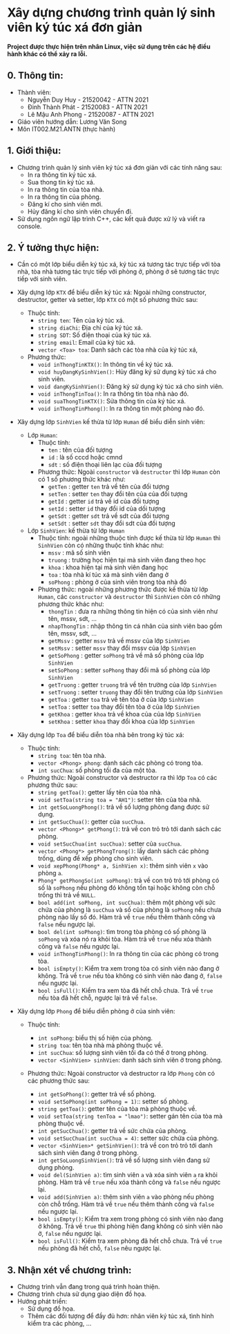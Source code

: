 # Xây dựng chương trình quản lý sinh viên ký túc xá đơn giản

**Project được thực hiện trên nhân Linux, việc sử dụng trên các hệ điều hành khác có thể xảy ra lỗi.**

## 0. Thông tin:
- Thành viên:
    - Nguyễn Duy Huy - 21520042 - ATTN 2021
    - Đinh Thành Phát - 21520083 - ATTN 2021
    - Lê Mậu Anh Phong - 21520087 - ATTN 2021
- Giáo viên hướng dẫn: Lương Văn Song
- Môn IT002.M21.ANTN (thực hành)

## 1. Giới thiệu:
- Chương trình quản lý sinh viên ký túc xá đơn giản với các tính năng sau:
    - In ra thông tin ký túc xá.
    - Sua thong tin ký túc xá.
    - In ra thông tin của tòa nhà.
    - In ra thông tin của phòng.
    - Đăng kí cho sinh viên mới.
    - Hủy đăng kí cho sinh viên chuyển đi.
- Sử dụng ngôn ngữ lập trình C++, các kết quả được xử lý và viết ra console.

## 2. Ý tưởng thực hiện:
- Cần có một lớp biểu diễn ký túc xá, ký túc xá tương tác trực tiếp với tòa nhà, tòa nhà tương tác trực tiếp với phòng ở, phòng ở sẽ tương tác trực tiếp với sinh viên.
- Xây dựng lớp `KTX` để biểu diễn ký túc xá: Ngoài những constructor, destructor, getter và setter, lớp `KTX` có một số phương thức sau:
    - Thuộc tính:
        - `string ten`: Tên của ký túc xá.
        - `string diaChi`: Địa chỉ của ký túc xá.
        - `string SDT`: Số điện thoại của ký túc xá.
        - `string email`: Email của ký túc xá.
        - `vector <Toa> toa`: Danh sách các tòa nhà của ký túc xá,
    - Phương thức:
        - `void inThongTinKTX()`: In thông tin về ký túc xá.
        - `void huyDangKySinhVien()`: Hủy đăng ký sử dụng ký túc xá cho sinh viên.
        - `void dangKySinhVien()`: Đăng ký sử dụng ký túc xá cho sinh viên.
        - `void inThongTinToa()`: In ra thông tin tòa nhà nào đó.
        - `void suaThongTinKTX()`: Sửa thông tin của ký túc xá.
        - `void inThongTinPhong()`: In ra thông tin một phòng nào đó.
- Xây dựng lớp `SinhVien` kế thừa từ lớp `Human` dể biểu diễn sinh viên:
    -   Lớp `Human`:
        -   Thuộc tính:
            -   `ten` : tên của đối tượng
            -   `id` : là số cccd hoặc cmnd
            -   `sdt` : số điện thoại liên lạc của đối tượng
        -   Phương thức: Ngoài `constructor` và `destructor` thì lớp `Human` còn có 1 số phương thức khác như:
            -   `getTen` : getter `ten` trả về tên của đối tượng
            -   `setTen` : setter `ten` thay đổi tên của của đối tượng
            -   `getId` : getter `id` trả về id của đối tượng
            -   `setId` : setter `id` thay đổi id của dối tượng
            -   `getSdt` : getter `sdt` trả về sdt của đối tượng
            -   `setSdt` : setter `sdt` thay đổi sdt của đối tượng
    - Lớp `SinhVien`: kế thừa từ lớp `Human`
        -   Thuộc tính: ngoài những thuộc tính được kế thừa từ lớp `Human` thì `SinhVien` còn có những thuộc tính khác như:
            -   `mssv` : mã số sinh viên
            -   `truong` : trường học hiện tại mà sinh viên đang theo học
            -   `khoa` : khoa hiện tại mà sinh viên đang học
            -   `toa` : tòa nhà kí túc xá mà sinh viên đang ở
            -   `soPhong` : phòng ở của sinh viên trong tòa nhà đó
        -   Phương thức: ngoài những phương thức được kế thừa từ lớp `Human`, các `constructor` và `destructor` thì `SinhVien` còn có những phương thức khác như:
            -   `thongTin` : đưa ra những thông tin hiện có của sinh viên như tên, mssv, sdt, ...
            -   `nhapThongTin` : nhập thông tin cá nhân của sinh viên bao gồm tên, mssv, sdt, ...
            -   `getMssv` : getter `mssv` trả về mssv của lớp `SinhVien`
            -   `setMssv` : setter `mssv` thay đổi mssv của lớp `SinhVien`
            -   `getSoPhong` : getter `soPhong` trả về mã số phòng của lớp `SinhVien`
            -   `setSoPhong` : setter `soPhong` thay đổi mã số phòng của lớp `SinhVien`
            -   `getTruong` : getter `truong` trả về tên trường của lớp `SinhVien`
            -   `setTruong` : setter `truong` thay đổi tên trường của lớp `SinhVien`
            -   `getToa` : getter `toa` trả về tên tòa ở của lớp `SinhVien`
            -   `setToa` : setter `toa` thay đổi tên tòa ở của lớp `SinhVien`
            -   `getKhoa` : getter `khoa` trả về khoa của của lớp `SinhVien`
            -   `setKhoa` : setter `khoa` thay đổi khoa của lớp `SinhVien`
- Xây dựng lớp `Toa` để biểu diễn tòa nhà bên trong ký túc xá:
    - Thuộc tính:
        - `string toa`: tên tòa nhà.
        - `vector <Phong> phong`: danh sách các phòng có trong tòa.
        - `int sucChua`: số phòng tối đa của một tòa.
    - Phương thức: Ngoài constructor và destructor ra thì lớp `Toa` có các phương thức sau:
        - `string getToa()`: getter lấy tên của tòa nhà.
        - `void setToa(string toa = "AH1")`: setter tên của tòa nhà.
        - `int getSoLuongPhong()`: trả về số lượng phòng đang được sử dụng.
        - `int getSucChua()`: getter của `sucChua`.
        - `vector <Phong>* getPhong()`: trả về con trỏ trỏ tới danh sách các phòng.
        - `void setSucChua(int sucChua)`: setter của `sucChua`.
        - `vector <Phong*> getPhongTrong()`: lấy danh sách các phòng trống, dùng để xếp phòng cho sinh viên.
        - `void xepPhong(Phong* a, SinhVien x)`: thêm sinh viên `x` vào phòng `a`.
        - `Phong* getPhongSo(int soPhong)`: trả về con trỏ trỏ tới phòng có số là `soPhong` nếu phòng đó không tồn tại hoặc không còn chỗ trống thì trả về `NULL`.
        - `bool add(int soPhong, int sucChua)`: thêm một phòng với sức chứa của phòng là `sucChua` và số của phòng là `soPhong` nếu chưa phòng nào lấy số đó. Hàm trả về `true` nếu thêm thành công và `false` nếu ngược lại.
        - `bool del(int soPhong)`: tìm trong tòa phòng có số phòng là `soPhong` và xóa nó ra khỏi tòa. Hàm trả về `true` nếu xóa thành công và `false` nếu ngược lại.
        - `void inThongTinPhong()`: In ra thông tin của các phòng có trong tòa.
        - `bool isEmpty()`: Kiểm tra xem trong tòa có sinh viên nào đang ở không. Trả về `true` nếu tòa không có sinh viên nào đang ở, `false` nếu ngược lại.
        - `bool isFull()`: Kiểm tra xem tòa đã hết chỗ chưa. Trả về `true` nếu tòa đã hết chỗ, ngược lại trả về `false`.
        

- Xây dựng lớp `Phong` để biểu diễn phòng ở của sinh viên:
    - Thuộc tính:
        - `int soPhong`: biểu thị số hiện của phòng.
        - `string toa`: tên tòa nhà mà phòng thuộc về.
        - `int sucChua`: số lượng sinh viên tối đa có thể ở trong phòng.
        - `vector <SinhVien> sinhVien`: danh sách sinh viên ở trong phòng.

    - Phương thức: Ngoài constructor và destructor ra lớp `Phong` còn có các phương thức sau:
        - `int getSoPhong()`: getter trả về số phòng.
        - `void setSoPhong(int soPhong = 1)`:: setter số phòng.
        - `string getToa()`: getter tên của tòa mà phòng thuộc về.
        - `void setToa(string tenToa = "lmao")`: setter gán tên của tòa mà phòng thuộc về.
        - `int getSucChua()`: getter trả về sức chứa của phòng.
        - `void setSucChua(int sucChua = 4)`: setter sức chứa của phòng.
        - `vector <SinhVien>* getSinhVien()`: trả về con trỏ trỏ tới danh sách sinh viên đang ở trong phòng.
        - `int getSoLuongSinhVien()`: trả về số lượng sinh viên đang sử dụng phòng.
        - `void del(SinhVien a)`: tìm sinh viên `a` và xóa sinh viên `a` ra khỏi phòng. Hàm trả về `true` nếu xóa thành công và `false` nếu ngược lại.
        - `void add(SinhVien a)`: thêm sinh viên `a` vào phòng nếu phòng còn chỗ trống. Hàm trả về `true` nếu thêm thành công và `false` nếu ngược lại.
        - `bool isEmpty()`: Kiểm tra xem trong phòng có sinh viên nào đang ở không. Trả về `true` thì phòng hiện đang không có sinh viên nào ở, `false` nếu ngược lại.
        - `bool isFull()`: Kiểm tra xem phòng đã hết chỗ chưa. Trả về  `true` nếu phòng đã hết chỗ, `false` nêu ngược lại.

## 3. Nhận xét về chương trình:
- Chương trình vẫn đang trong quá trình hoàn thiện.
- Chương trình chưa sử dụng giao diện đồ họa.
- Hướng phát triển:
    - Sử dụng đồ họa.
    - Thêm các đối tượng để đầy đủ hơn: nhân viên ký túc xá, tình hình kiểm tra các phòng, ...     
